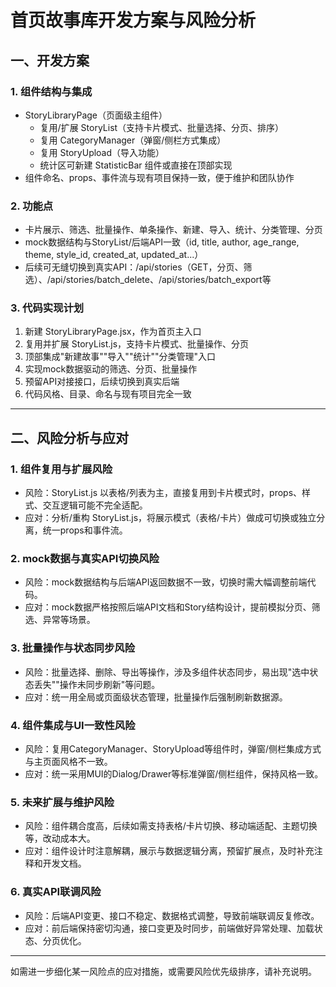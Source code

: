 # 首页故事库开发方案与风险分析

## 一、开发方案

### 1. 组件结构与集成
- StoryLibraryPage（页面级主组件）
  - 复用/扩展 StoryList（支持卡片模式、批量选择、分页、排序）
  - 复用 CategoryManager（弹窗/侧栏方式集成）
  - 复用 StoryUpload（导入功能）
  - 统计区可新建 StatisticBar 组件或直接在顶部实现
- 组件命名、props、事件流与现有项目保持一致，便于维护和团队协作

### 2. 功能点
- 卡片展示、筛选、批量操作、单条操作、新建、导入、统计、分类管理、分页
- mock数据结构与StoryList/后端API一致（id, title, author, age_range, theme, style_id, created_at, updated_at...）
- 后续可无缝切换到真实API：/api/stories（GET，分页、筛选）、/api/stories/batch_delete、/api/stories/batch_export等

### 3. 代码实现计划
1. 新建 StoryLibraryPage.jsx，作为首页主入口
2. 复用并扩展 StoryList.js，支持卡片模式、批量操作、分页
3. 顶部集成"新建故事""导入""统计""分类管理"入口
4. 实现mock数据驱动的筛选、分页、批量操作
5. 预留API对接接口，后续切换到真实后端
6. 代码风格、目录、命名与现有项目完全一致

---

## 二、风险分析与应对

### 1. 组件复用与扩展风险
- 风险：StoryList.js 以表格/列表为主，直接复用到卡片模式时，props、样式、交互逻辑可能不完全适配。
- 应对：分析/重构 StoryList.js，将展示模式（表格/卡片）做成可切换或独立分离，统一props和事件流。

### 2. mock数据与真实API切换风险
- 风险：mock数据结构与后端API返回数据不一致，切换时需大幅调整前端代码。
- 应对：mock数据严格按照后端API文档和Story结构设计，提前模拟分页、筛选、异常等场景。

### 3. 批量操作与状态同步风险
- 风险：批量选择、删除、导出等操作，涉及多组件状态同步，易出现"选中状态丢失""操作未同步刷新"等问题。
- 应对：统一用全局或页面级状态管理，批量操作后强制刷新数据源。

### 4. 组件集成与UI一致性风险
- 风险：复用CategoryManager、StoryUpload等组件时，弹窗/侧栏集成方式与主页面风格不一致。
- 应对：统一采用MUI的Dialog/Drawer等标准弹窗/侧栏组件，保持风格一致。

### 5. 未来扩展与维护风险
- 风险：组件耦合度高，后续如需支持表格/卡片切换、移动端适配、主题切换等，改动成本大。
- 应对：组件设计时注意解耦，展示与数据逻辑分离，预留扩展点，及时补充注释和开发文档。

### 6. 真实API联调风险
- 风险：后端API变更、接口不稳定、数据格式调整，导致前端联调反复修改。
- 应对：前后端保持密切沟通，接口变更及时同步，前端做好异常处理、加载状态、分页优化。

---

如需进一步细化某一风险点的应对措施，或需要风险优先级排序，请补充说明。 